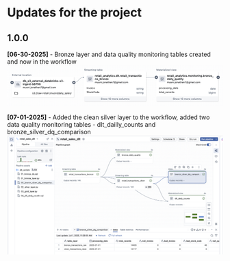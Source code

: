 # Updates for the project

## 1.0.0

**[06-30-2025]** - Bronze layer and data quality monitoring tables created and now in the workflow 
    ![Data Lineage](images/06_30_2025.png)

**[07-01-2025]** - Added the clean silver layer to the workflow, added two data quality monitoring tables - dlt_dailly_counts and bronze_silver_dq_comparison
    ![Data Lineage](images/07_01_2025.png)